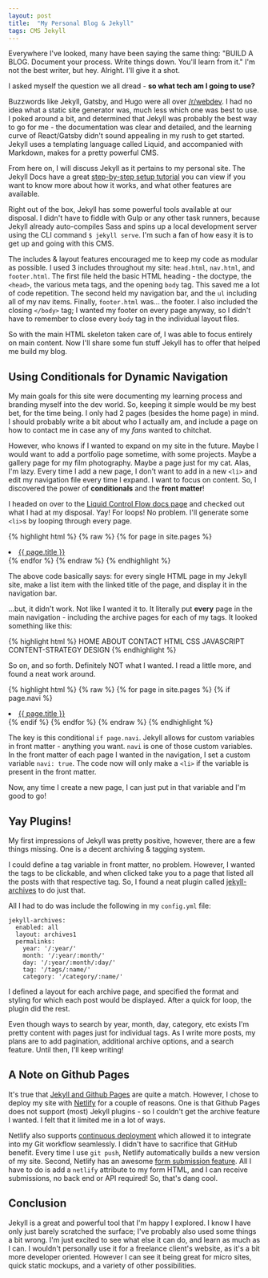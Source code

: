```yaml
---
layout: post
title:  "My Personal Blog & Jekyll"
tags: CMS Jekyll
---
```


Everywhere I've looked, many have been saying the same thing: "BUILD A BLOG. Document your process. Write things down. You'll learn from it." I'm not the best writer, but hey. Alright. I'll give it a shot. 

I asked myself the question we all dread - **so what tech am I going to use?**

Buzzwords like Jekyll, Gatsby, and Hugo were all over [/r/webdev](https://www.reddit.com/r/webdev). I had no idea what a static site generator was, much less which one was best to use. I poked around a bit, and determined that Jekyll was probably the best way to go for me - the documentation was clear and detailed, and the learning curve of React/Gatsby didn't sound appealing in my rush to get started. Jekyll uses a templating language called Liquid, and accompanied with Markdown, makes for a pretty powerful CMS.

From here on, I will discuss Jekyll as it pertains to my personal site. The Jekyll Docs have a great [step-by-step setup tutorial](https://jekyllrb.com/docs/step-by-step/01-setup/) you can view if you want to know more about how it works, and what other features are available.

Right out of the box, Jekyll has some powerful tools available at our disposal. I didn't have to fiddle with Gulp or any other task runners, because Jekyll already auto-compiles Sass and spins up a local development server using the CLI command ``$ jekyll serve``. I'm such a fan of how easy it is to get up and going with this CMS. 

The includes & layout features encouraged me to keep my code as modular as possible. I used 3 includes throughout my site: ```head.html```, ```nav.html```, and ```footer.html```. The first file held the basic HTML heading - the doctype, the ```<head>```, the various meta tags, and the opening ```body``` tag. This saved me a lot of code repetition. The second held my navigation bar, and the ```ul``` including all of my nav items. Finally, ```footer.html``` was... the footer. I also included the closing ```</body>``` tag; I wanted my footer on every page anyway, so I didn't have to remember to close every ```body``` tag in the individual layout files.

So with the main HTML skeleton taken care of, I was able to focus entirely on main content. Now I'll share some fun stuff Jekyll has to offer that helped me build my blog.

## Using Conditionals for Dynamic Navigation

My main goals for this site were documenting my learning process and branding myself into the dev world. So, keeping it simple would be my best bet, for the time being. I only had 2 pages (besides the home page) in mind. I should probably write a bit about who I actually am, and include a page on how to contact me in case any of my *fans* wanted to chitchat. 

However, who knows if I wanted to expand on my site in the future. Maybe I would want to add a portfolio page sometime, with some projects. Maybe a gallery page for my film photography. Maybe a page just for my cat. Alas, I'm lazy. Every time I add a new page, I don't want to add in a new ```<li>``` and edit my navigation file every time I expand. I want to focus on content. So, I discovered the power of **conditionals** and the **front matter**!

I headed on over to the [Liquid Control Flow docs page](https://shopify.github.io/liquid/tags/control-flow/) and checked out what I had at my disposal. Yay! For loops! No problem. I'll generate some ``<li>``s by looping through every page.

{% highlight html %}
{% raw %}
{% for page in site.pages %}
        <li>
        <a href="{{ page.url | prepend: site.baseurl }}">{{ page.title }}</a>
        </li>
{% endfor %}
{% endraw %}
{% endhighlight %}

The above code basically says: for every single HTML page in my Jekyll site, make a list item with the linked title of the page, and display it in the navigation bar. 

...but, it didn't work. Not like I wanted it to. It literally put **every** page in the main navigation - including the archive pages for each of my tags. It looked something like this:

{% highlight html %}
HOME   ABOUT   CONTACT   HTML   CSS   JAVASCRIPT   CONTENT-STRATEGY   DESIGN
{% endhighlight %}


So on, and so forth. Definitely NOT what I wanted. I read a little more, and found a neat work around.  

{% highlight html %}
{% raw %}
{% for page in site.pages %}
        {% if page.navi %}
        <li>
            <a href="{{ page.url | prepend: site.baseurl }}">{{ page.title }}</a>
        </li>
        {% endif %}
{% endfor %}
{% endraw %}
{% endhighlight %}

The key is this conditional ```if page.navi```. Jekyll allows for custom variables in front matter - anything you want. ```navi``` is one of those custom variables. In the front matter of each page I wanted in the navigation, I set a custom variable ``navi: true``. The code now will only make a ``<li>`` if the  variable is present in the front matter.

Now, any time I create a new page, I can just put in that variable and I'm good to go!

## Yay Plugins!

My first impressions of Jekyll was pretty positive, however, there are a few things missing. One is a decent archiving & tagging system.

I could define a tag variable in front matter, no problem. However, I wanted the tags to be clickable, and when clicked take you to a page that listed all the posts with that respective tag. So, I found a neat plugin called [jekyll-archives](https://github.com/jekyll/jekyll-archives) to do just that. 

All I had to do was include the following in my ``config.yml`` file:  

```
jekyll-archives:
  enabled: all
  layout: archives1
  permalinks:
    year: '/:year/'
    month: '/:year/:month/'
    day: '/:year/:month/:day/'
    tag: '/tags/:name/'
    category: '/category/:name/'
```

I defined a layout for each archive page, and specified the format and styling for which each post would be displayed. After a quick for loop, the plugin did the rest.

Even though ways to search by year, month, day, category, etc exists I'm pretty content with pages just for individual tags. As I write more posts, my plans are to add pagination, additional archive options, and a search feature. Until then, I'll keep writing!

## A Note on Github Pages

It's true that [Jekyll and Github Pages](https://help.github.com/articles/using-jekyll-as-a-static-site-generator-with-github-pages/) are quite a match. However, I chose to deploy my site with [Netlify](https://www.netlify.com/) for a couple of reasons. One is that Github Pages does not support (most) Jekyll plugins - so I couldn't get the archive feature I wanted. I felt that it limited me in a lot of ways.

Netlify also supports [continuous deployment](https://www.netlify.com/blog/2015/10/28/a-step-by-step-guide-jekyll-3.0-on-netlify/) which allowed it to integrate into my Git workflow seamlessly. I didn't have to sacrifice that GitHub benefit. Every time I use ``git push``, Netlify automatically builds a new version of my site. Second, Netlify has an awesome [form submission feature](https://www.netlify.com/docs/form-handling/). All I have to do is add a ``netlify`` attribute to my form HTML, and I can receive submissions, no back end or API required! So, that's dang cool. 

## Conclusion
Jekyll is a great and powerful tool that I'm happy I explored. I know I have only just barely scratched the surface; I've probably also used some things a bit wrong. I'm just excited to see what else it can do, and learn as much as I can. I wouldn't personally use it for a freelance client's website, as it's a bit more developer oriented. However I can see it being great for micro sites, quick static mockups, and a variety of other possibilities.